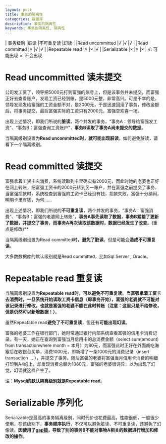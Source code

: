 ```yaml
---
layout: post
title: 事务的隔离性
categories: 数据库
description: 事务的隔离性
keywords: 事务的隔离性, 隔离性
---
```




| 事务级别 |脏读 |不可重复读 |幻读 |
|Read uncommitted |√ |√ |√ |
|Read committed |× |√ |√ |
|Repeatable read |× |× |√ |
|Serializable |× |× |× |
√: 可能出现    ×: 不会出现


# Read uncommitted 读未提交

公司发工资了，领导把5000元打到富强的账号上，但是该事务并未提交，而富强正好去查看账户，发现工资已经到账，是5000元整，非常高兴。可是不幸的是，领导发现发给富强的工资金额不对，是2000元，于是迅速回滚了事务，修改金额后，将事务提交，最后富强实际的工资只有2000元，富强空欢喜一场。

出现上述情况，即我们所说的**脏读**，两个并发的事务，“事务A：领导给富强发工资”、“事务B：富强查询工资账户”，**事务B读取了事务A尚未提交的数据**。

当隔离级别设置为**Read uncommitted时，就可能出现脏读**，如何避免脏读，请看下一个隔离级别。


# Read committed 读提交

富强拿着工资卡去消费，系统读取到卡里确实有2000元，而此时她的老婆也正好在网上转账，把富强工资卡的2000元转到另一账户，并在富强之前提交了事务，当富强扣款时，系统检查到富强的工资卡已经没有钱，扣款失败，富强十分纳闷，明明卡里有钱，为何......

出现上述情况，即我们所说的**不可重复读**，两个并发的事务，“事务A：富强消费”、“事务B：富强的老婆网上转账”，**事务A事先读取了数据，事务B紧接了更新了数据，并提交了事务，而事务A再次读取该数据时，数据已经发生了改变**。(重点是修改)**

当隔离级别设置为Read committed时，**避免了脏读**，但是可能会**造成不可重复读**。

大多数数据库的默认级别就是Read committed，比如Sql Server , Oracle。


# Repeatable read 重复读

当隔离级别设置为**Repeatable read时，可以避免不可重复读**。**当富强拿着工资卡去消费时，一旦系统开始读取工资卡信息（即事务开始），富强的老婆就不可能对该记录进行修改，也就是富强的老婆不能在此时转账（注意：这里只是不给修改，但是仍然可以新增数据！）**。

虽然Repeatable read**避免了不可重复读**，但还有**可能出现幻读**。

富强的老婆工作在银行部门，她时常通过银行内部系统查看富强的信用卡消费记录。有一天，她正在查询到富强当月信用卡的总消费金额（select sum(amount) from transactionwhere month = 本月）为80元，而富强此时正好在外面胡吃海塞后在收银台买单，消费1000元，即新增了一条1000元的消费记录（insert transaction ... ），并提交了事务，随后富强的老婆将富强当月信用卡消费的明细打印到A4纸上，却发现消费总额为1080元，富强的老婆很诧异，以为出现了幻觉，幻读就这样产生了。

注：**Mysql的默认隔离级别就是Repeatable read**。


# Serializable 序列化

Serializable是最高的事务隔离级别，同时代价也花费最高，性能很低，一般很少使用，在该级别下，**事务顺序执行**，不仅可以避免脏读、不可重复读，还避免了幻像读。**因使用了[gap锁](http://www.cnblogs.com/hellopretty/p/5020093.html)，导致了别的事务B不能对事物A相关的数据进行增加和修改的操作**。
 

